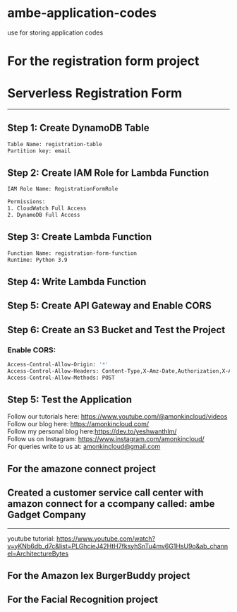 # ambe-application-codes
use for storing application codes



# For the registration form project

# Serverless Registration Form
---------------------------------

## Step 1: Create DynamoDB Table

```sh
Table Name: registration-table
Partition key: email

```

## Step 2: Create IAM Role for Lambda Function
```sh
IAM Role Name: RegistrationFormRole

Permissions:
1. CloudWatch Full Access
2. DynamoDB Full Access

```

## Step 3: Create Lambda Function

```sh
Function Name: registration-form-function
Runtime: Python 3.9

```

## Step 4: Write Lambda Function

## Step 5: Create API Gateway and Enable CORS

## Step 6: Create an S3 Bucket and  Test the Project


### Enable CORS: 

```sh
Access-Control-Allow-Origin: '*'
Access-Control-Allow-Headers: Content-Type,X-Amz-Date,Authorization,X-Api-Key,X-Amz-Security-Token
Access-Control-Allow-Methods: POST

```

## Step 5: Test the Application



Follow our tutorials here: https://www.youtube.com/@amonkincloud/videos \
Follow our blog here: https://amonkincloud.com/ \
Follow my personal blog here:https://dev.to/yeshwanthlm/ \
Follow us on Instagram: https://www.instagram.com/amonkincloud/ \
For queries write to us at: amonkincloud@gmail.com 

## For the amazone connect project
 ## Created a customer service call center with amazon connect for a ccompany called: ambe Gadget Company
 --------------------------------------------------
youtube tutorial:
 https://www.youtube.com/watch?v=yKNb6db_d7c&list=PLGhcieJ42HtH7fksyhSnTu4mv6G1HsU9o&ab_channel=ArchitectureBytes

 ## For the Amazon lex BurgerBuddy project

 ## For the Facial Recognition project
